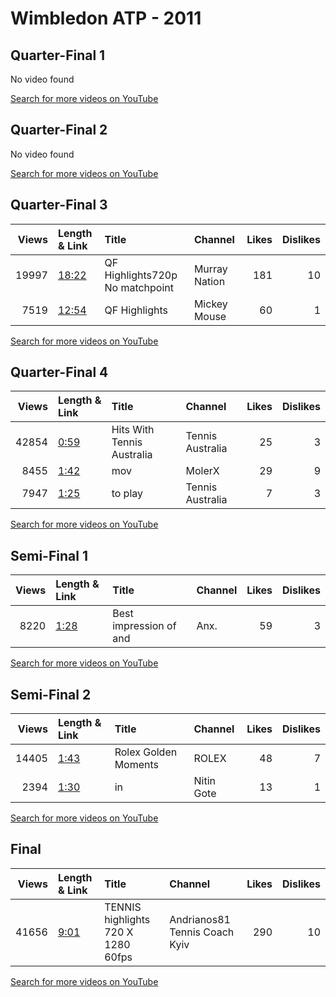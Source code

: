 
# Wimbledon ATP - 2011

## Quarter-Final 1
No video found

[Search for more videos on YouTube](https://www.youtube.com/results?search_query=%22wimbledon%22+%22Nadal%22+%22Fish%22+%222011%22+%22highlights%22)     

## Quarter-Final 2
No video found

[Search for more videos on YouTube](https://www.youtube.com/results?search_query=%22wimbledon%22+%22Murray%22+%22Lopez%22+%222011%22+%22highlights%22)     

## Quarter-Final 3
|   Views | Length & Link                                        | Title                           | Channel       |   Likes |   Dislikes |
|--------:|:-----------------------------------------------------|:--------------------------------|:--------------|--------:|-----------:|
|   19997 | [18:22](https://www.youtube.com/watch?v=usImpcAHX1g) | QF Highlights720p No matchpoint | Murray Nation |     181 |         10 |
|    7519 | [12:54](https://www.youtube.com/watch?v=DY9gPY4d91s) | QF Highlights                   | Mickey Mouse  |      60 |          1 |

[Search for more videos on YouTube](https://www.youtube.com/results?search_query=%22wimbledon%22+%22Tsonga%22+%22Federer%22+%222011%22+%22highlights%22)     

## Quarter-Final 4
|   Views | Length & Link                                       | Title                            | Channel          |   Likes |   Dislikes |
|--------:|:----------------------------------------------------|:---------------------------------|:-----------------|--------:|-----------:|
|   42854 | [0:59](https://www.youtube.com/watch?v=6AivHQGQ8E8) | Hits With       Tennis Australia | Tennis Australia |      25 |          3 |
|    8455 | [1:42](https://www.youtube.com/watch?v=HcgfxRbSDYc) | mov                              | MolerX           |      29 |          9 |
|    7947 | [1:25](https://www.youtube.com/watch?v=9bI4-pZdw-8) | to play                          | Tennis Australia |       7 |          3 |

[Search for more videos on YouTube](https://www.youtube.com/results?search_query=%22wimbledon%22+%22Djokovic%22+%22Tomic%22+%222011%22+%22highlights%22)     

## Semi-Final 1
|   Views | Length & Link                                       | Title                   | Channel   |   Likes |   Dislikes |
|--------:|:----------------------------------------------------|:------------------------|:----------|--------:|-----------:|
|    8220 | [1:28](https://www.youtube.com/watch?v=kLim00GAb4M) | Best impression of  and | Anx.      |      59 |          3 |

[Search for more videos on YouTube](https://www.youtube.com/results?search_query=%22wimbledon%22+%22Nadal%22+%22Murray%22+%222011%22+%22highlights%22)     

## Semi-Final 2
|   Views | Length & Link                                       | Title                 | Channel    |   Likes |   Dislikes |
|--------:|:----------------------------------------------------|:----------------------|:-----------|--------:|-----------:|
|   14405 | [1:43](https://www.youtube.com/watch?v=CdUe8ZPtucg) | Rolex  Golden Moments | ROLEX      |      48 |          7 |
|    2394 | [1:30](https://www.youtube.com/watch?v=Rs2QXE4gEaE) | in                    | Nitin Gote |      13 |          1 |

[Search for more videos on YouTube](https://www.youtube.com/results?search_query=%22wimbledon%22+%22Djokovic%22+%22Tsonga%22+%222011%22+%22highlights%22)     

## Final
|   Views | Length & Link                                       | Title                                       | Channel                       |   Likes |   Dislikes |
|--------:|:----------------------------------------------------|:--------------------------------------------|:------------------------------|--------:|-----------:|
|   41656 | [9:01](https://www.youtube.com/watch?v=uPao9Vx6OR8) | TENNIS          highlights 720 X 1280 60fps | Andrianos81 Tennis Coach Kyiv |     290 |         10 |

[Search for more videos on YouTube](https://www.youtube.com/results?search_query=%22wimbledon%22+%22Djokovic%22+%22Nadal%22+%222011%22+%22highlights%22)     

